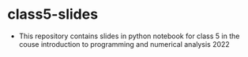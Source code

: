 # class5-slides
- This repository contains slides in python notebook for class 5 in the couse introduction to programming and numerical analysis 2022
